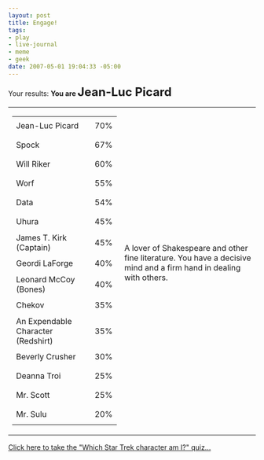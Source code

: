 ```yaml
--- 
layout: post
title: Engage!
tags: 
- play
- live-journal
- meme
- geek
date: 2007-05-01 19:04:33 -05:00
---
```

Your results:
<strong>You are <span style="font-size: x-large;">Jean-Luc Picard</span></strong>
<table border="0">
<tbody>
<tr>
<td>
<table border="0">
<tbody>
<tr>
<td>Jean-Luc Picard</td>
<td><hr size="4" /></td>
<td>70%</td>
</tr>
<tr>
<td>Spock</td>
<td><hr size="4" /></td>
<td>67%</td>
</tr>
<tr>
<td>Will Riker</td>
<td><hr size="4" /></td>
<td>60%</td>
</tr>
<tr>
<td>Worf</td>
<td><hr size="4" /></td>
<td>55%</td>
</tr>
<tr>
<td>Data</td>
<td><hr size="4" /></td>
<td>54%</td>
</tr>
<tr>
<td>Uhura</td>
<td><hr size="4" /></td>
<td>45%</td>
</tr>
<tr>
<td>James T. Kirk (Captain)</td>
<td><hr size="4" /></td>
<td>45%</td>
</tr>
<tr>
<td>Geordi LaForge</td>
<td><hr size="4" /></td>
<td>40%</td>
</tr>
<tr>
<td>Leonard McCoy (Bones)</td>
<td><hr size="4" /></td>
<td>40%</td>
</tr>
<tr>
<td>Chekov</td>
<td><hr size="4" /></td>
<td>35%</td>
</tr>
<tr>
<td>An Expendable Character (Redshirt)</td>
<td><hr size="4" /></td>
<td>35%</td>
</tr>
<tr>
<td>Beverly Crusher</td>
<td><hr size="4" /></td>
<td>30%</td>
</tr>
<tr>
<td>Deanna Troi</td>
<td><hr size="4" /></td>
<td>25%</td>
</tr>
<tr>
<td>Mr. Scott</td>
<td><hr size="4" /></td>
<td>25%</td>
</tr>
<tr>
<td>Mr. Sulu</td>
<td><hr size="4" /></td>
<td>20%</td>
</tr>
</tbody></table>
</td>
<td>A lover of Shakespeare and other
fine literature. You have a decisive mind
and a firm hand in dealing with others.

<img src="http://www.seabreezecomputers.com/startrek/pics/picard.jpg" alt="" /></td>
</tr>
</tbody></table>
<a href="http://www.seabreezecomputers.com/startrek">
Click here to take the "Which Star Trek character am I?" quiz...</a>
